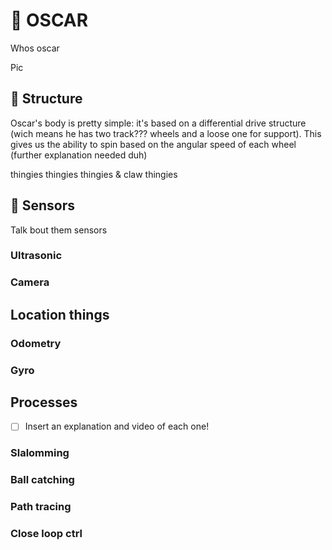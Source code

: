 # :robot: OSCAR
Whos oscar

Pic
## :car: Structure
Oscar's body is pretty simple: it's based on a differential drive structure (wich means he has two track??? wheels and a loose one for support). This gives us the ability to spin based on the angular speed of each wheel (further explanation needed duh)

thingies thingies thingies & claw thingies

## :saxophone: Sensors
Talk bout them sensors
### Ultrasonic
### Camera

## Location things
### Odometry
### Gyro

## Processes
- [ ] Insert an explanation and video of each one!
### Slalomming
### Ball catching
### Path tracing
### Close loop ctrl
